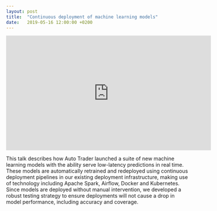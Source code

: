```yaml
---
layout: post
title:  "Continuous deployment of machine learning models"
date:   2019-05-16 12:00:00 +0200
---
```


<iframe width="560" height="315" src="https://www.youtube.com/embed/wnx5yYVf2hQ?si=L4bmphsTt7mpFWpf" title="YouTube video player" frameborder="0" allow="accelerometer; autoplay; clipboard-write; encrypted-media; gyroscope; picture-in-picture; web-share" referrerpolicy="strict-origin-when-cross-origin" allowfullscreen></iframe>

This talk describes how Auto Trader launched a suite of new machine learning models with the ability serve low-latency predictions in real time. These models are automatically retrained and redeployed using continuous deployment pipelines in our existing deployment infrastructure, making use of technology including Apache Spark, Airflow, Docker and Kubernetes. Since models are deployed without manual intervention, we developed a robust testing strategy to ensure deployments will not cause a drop in model performance, including accuracy and coverage.